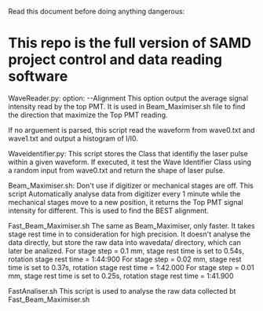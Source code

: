 Read this document before doing anything dangerous:

This repo is the full version of SAMD project control and data reading software
============================================================================


WaveReader.py:
option: --Alignment    This option output the average signal intensity read by the top PMT. It is used in Beam_Maximiser.sh file to find the direction that maximize the Top PMT reading.

If no arguement is parsed, this script read the waveform from wave0.txt and wave1.txt and output a histogram of I/I0.

Waveidentifier.py:
This script stores the Class that identifiy the laser pulse within a given waveform. If executed, it test the Wave Identifier Class using a random input from wave0.txt and return the shape of laser pulse.

Beam_Maximiser.sh:
Don't use if digitizer or mechanical stages are off.
This script Automatically analyse data from digitizer every 1 minute while the mechanical stages move to a new position, it returns the Top PMT signal intensity for different. This is used to find the BEST alignment.

Fast_Beam_Maximiser.sh
The same as Beam_Maximiser, only faster. It takes stage rest time in to consideration for high precision. It doesn't analyse the data directly, but store the raw data into wavedata/ directory, which can later be analized. 
For stage step = 0.1 mm, stage rest time is set to 0.54s, rotation stage rest time = 1:44:900
For stage step = 0.02 mm, stage rest time is set to 0.37s, rotation stage rest time = 1:42.000
For stage step = 0.01 mm, stage rest time is set to 0.25s, rotation stage rest time = 1:41.900

FastAnaliser.sh
This script is used to analyse the raw data collected bt Fast_Beam_Maximiser.sh
